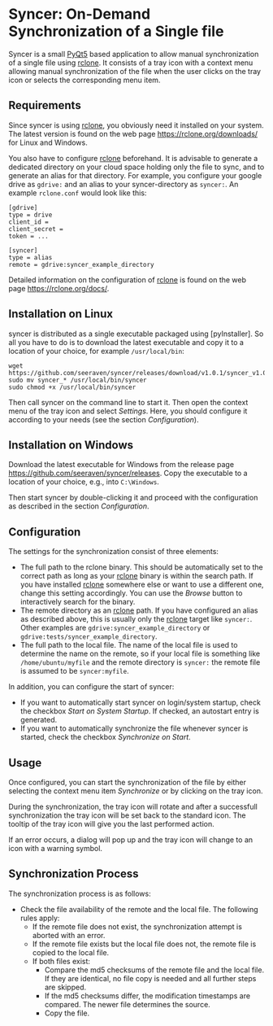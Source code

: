 Syncer: On-Demand Synchronization of a Single file
==================================================

Syncer is a small [PyQt5] based application to allow manual synchronization of a
single file using [rclone]. It consists of a tray icon with a context menu
allowing manual synchronization of the file when the user clicks on the tray
icon or selects the corresponding menu item.


Requirements
------------

Since syncer is using [rclone], you obviously need it installed on your
system. The latest version is found on the web page
https://rclone.org/downloads/ for Linux and Windows.

You also have to configure [rclone] beforehand. It is advisable to generate
a dedicated directory on your cloud space holding only the file to sync, and
to generate an alias for that directory. For example, you configure your
google drive as `gdrive:` and an alias to your syncer-directory as `syncer:`.
An example `rclone.conf` would look like this:

```
[gdrive]
type = drive
client_id = 
client_secret = 
token = ...

[syncer]
type = alias
remote = gdrive:syncer_example_directory
```

Detailed information on the configuration of [rclone] is found on the web
page https://rclone.org/docs/.


Installation on Linux
---------------------

syncer is distributed as a single executable packaged using [pyInstaller].
So all you have to do is to download the latest executable and copy it to a
location of your choice, for example `/usr/local/bin`:

    wget https://github.com/seeraven/syncer/releases/download/v1.0.1/syncer_v1.0.1_Ubuntu18.04_amd64
    sudo mv syncer_* /usr/local/bin/syncer
    sudo chmod +x /usr/local/bin/syncer

Then call syncer on the command line to start it. Then open the context menu
of the tray icon and select _Settings_. Here, you should configure it according
to your needs (see the section _Configuration_).


Installation on Windows
-----------------------

Download the latest executable for Windows from the release page
https://github.com/seeraven/syncer/releases. Copy the executable to a
location of your choice, e.g., into `C:\Windows`.

Then start syncer by double-clicking it and proceed with the configuration as
described in the section _Configuration_.


Configuration
-------------

The settings for the synchronization consist of three elements:
  - The full path to the rclone binary. This should be automatically set to the
    correct path as long as your [rclone] binary is within the search path. If
    you have installed [rclone] somewhere else or want to use a different one,
    change this setting accordingly. You can use the _Browse_ button to
    interactively search for the binary.
  - The remote directory as an [rclone] path. If you have configured an alias
    as described above, this is usually only the [rclone] target like `syncer:`.
    Other examples are `gdrive:syncer_example_directory` or
    `gdrive:tests/syncer_example_directory`.
  - The full path to the local file. The name of the local file is used to
    determine the name on the remote, so if your local file is something like
    `/home/ubuntu/myfile` and the remote directory is `syncer:` the remote file
    is assumed to be `syncer:myfile`.

In addition, you can configure the start of syncer:
  - If you want to automatically start syncer on login/system startup, check the
    checkbox _Start on System Startup_. If checked, an autostart entry is
    generated.
  - If you want to automatically synchronize the file whenever syncer is
    started, check the checkbox _Synchronize on Start_.


Usage
-----

Once configured, you can start the synchronization of the file by either
selecting the context menu item _Synchronize_ or by clicking on the tray icon.

During the synchronization, the tray icon will rotate and after a successfull
synchronization the tray icon will be set back to the standard icon. The tooltip
of the tray icon will give you the last performed action.

If an error occurs, a dialog will pop up and the tray icon will change to an
icon with a warning symbol.


Synchronization Process
-----------------------

The synchronization process is as follows:

  - Check the file availability of the remote and the local file. The
    following rules apply:
      - If the remote file does not exist, the synchronization attempt is
        aborted with an error.
      - If the remote file exists but the local file does not, the remote
        file is copied to the local file.
      - If both files exist:
          - Compare the md5 checksums of the remote file and the local file. If
            they are identical, no file copy is needed and all further steps are
            skipped.
          - If the md5 checksums differ, the modification timestamps are
            compared. The newer file determines the source.
          - Copy the file.

[PyQt5]: https://pypi.org/project/PyQt5/
[rclone]: https://rclone.org/
